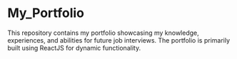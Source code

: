 # My_Portfolio
This repository contains my portfolio showcasing my knowledge, experiences, and abilities for future job interviews. The portfolio is primarily built using ReactJS for dynamic functionality.
